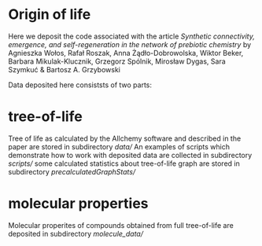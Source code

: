 # Origin of life
Here we deposit the code associated with the article 
*Synthetic connectivity, emergence, and self-regeneration in the network of prebiotic chemistry*
by Agnieszka Wołos, Rafał Roszak, Anna Żądło-Dobrowolska, Wiktor Beker, Barbara Mikulak-Klucznik, Grzegorz Spólnik, Mirosław Dygas, Sara Szymkuć & Bartosz A. Grzybowski


Data deposited here consiststs of two parts:

# tree-of-life
Tree of life as calculated by the Allchemy software and described in the paper are stored in subdirectory *data/*
An examples of scripts which demonstrate how to work with deposited data are collected in subdirectory *scripts/* some calculated statistics about tree-of-life graph are stored in subdirectory *precalculatedGraphStats/*

# molecular properties
Molecular properites of compounds obtained from full tree-of-life are deposited in subdirectory *molecule_data/*

